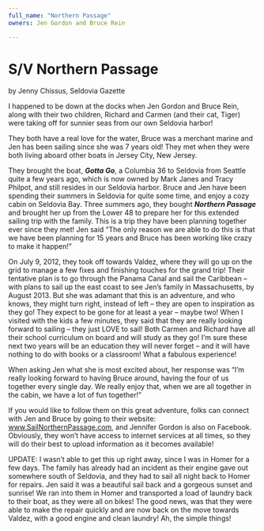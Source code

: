 ```yaml
---
full_name: "Northern Passage"
owners: Jen Gordon and Bruce Rein

---
```

# S/V Northern Passage

by Jenny Chissus, Seldovia Gazette  

I happened to be down at the docks when Jen Gordon and Bruce Rein, along with their two children, Richard and Carmen (and their cat, Tiger) were taking off for sunnier seas from our own Seldovia harbor!

They both have a real love for the water, Bruce was a merchant marine and Jen has been sailing since she was 7 years old!  They met when they were both living aboard other boats in Jersey City, New Jersey.

They brought the boat, ***Gotta Go***, a Columbia 36 to Seldovia from Seattle quite a few years ago, which is now owned by Mark Janes and Tracy Philpot, and still resides in our Seldovia harbor.   Bruce and Jen have been spending their summers in Seldovia for quite some time, and enjoy a cozy cabin on Seldovia Bay.
Three summers ago, they bought ***Northern Passage*** and brought her up from the Lower 48 to prepare her for this extended sailing trip with the family.  This is a trip they have been planning together ever since they met!  Jen said “The only reason we are able to do this is that we have been planning for 15 years and Bruce has been working like crazy to make it happen!”

On July 9, 2012,  they took off towards Valdez, where they will go up on the grid to manage a few  fixes and finishing touches for the grand trip!  Their tentative plan is to go through the Panama Canal and sail the Caribbean – with plans to sail up the east coast to see Jen’s family in Massachusetts, by August 2013.  But she was adamant that this is an adventure, and who knows, they might turn right, instead of left – they are open to inspiration as they go!  They expect to be gone for at least a year – maybe two!   When I visited with the kids a few minutes, they said that they are really looking forward to sailing – they just LOVE to sail!  Both Carmen and Richard have all their school curriculum on board and will study as they go!  I’m sure these next two years will be an education they will never forget – and it will have nothing to do with books or a classroom!  What a fabulous experience!

When asking Jen what she is most excited about, her response was “I’m really looking forward to having Bruce around, having the four of us together every single day.  We really enjoy that, when we are all together in the cabin, we have a lot of fun together!”

If you would like to follow them on this great adventure, folks can connect with Jen and Bruce by going to their website:  www.SailNorthernPassage.com, and Jennifer Gordon is also on Facebook.    Obviously, they won’t have access to internet services at all times, so they will do their best to upload information as it becomes available!

UPDATE:  I wasn’t able to get this up right away, since I was in Homer for a few days.  The family has already had an incident as their engine gave out somewhere south of Seldovia, and they had to sail all night back to Homer for repairs.  Jen said it was a beautiful sail back and a gorgeous sunset and sunrise!  We ran into them in Homer and transported a load of laundry back to their boat, as they were all on bikes!   The good news, was that they were able to make the repair quickly and are now back on the move towards Valdez, with a good engine and clean laundry!  Ah, the simple things!
